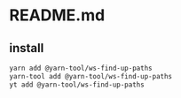 # README.md

    

## install

```bash
yarn add @yarn-tool/ws-find-up-paths
yarn-tool add @yarn-tool/ws-find-up-paths
yt add @yarn-tool/ws-find-up-paths
```

